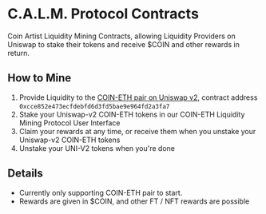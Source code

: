 # C.A.L.M. Protocol Contracts

Coin Artist Liquidity Mining Contracts, allowing Liquidity Providers on Uniswap to stake their tokens and receive $COIN and other rewards in return.

## How to Mine

1. Provide Liquidity to the [COIN-ETH pair on Uniswap v2](https://uniswap.info/pair/0xcce852e473ecfdebfd6d3fd5bae9e964fd2a3fa7), contract address `0xcce852e473ecfdebfd6d3fd5bae9e964fd2a3fa7`
2. Stake your Uniswap-v2 COIN-ETH tokens in our COIN-ETH Liquidity Mining Protocol User Interface
3. Claim your rewards at any time, or receive them when you unstake your Uniswap-v2 COIN-ETH tokens
4. Unstake your UNI-V2 tokens when you're done

## Details

- Currently only supporting COIN-ETH pair to start.
- Rewards are given in $COIN, and other FT / NFT rewards are possible
